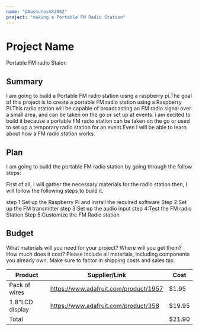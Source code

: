 ```yaml
---
name: "@AashutoshR2062"
project: "making a Portable FM Radio Station"
---
```


# Project Name
Portable FM radio Staion

## Summary
I am going to build a Portable FM radio station uisng a raspberry pi.The goal of this project is to create 
a portable FM radio station using a Raspberry Pi.This radio station will be capable of broadcasting
an FM radio signal over a small area, and can be taken on the go or set up at events.
i am excited to build it because a portable FM radio station can be taken on the go or used to set up a 
temporary radio station for an event.Even I will be able to learn about how a FM radio station works.

## Plan
I am going to build the portable FM radio station by going through the follow steps:
  
First of all, I will gather the necessary materials for the radio station then,
I will follow the following steps to build it.
  
  step 1:Set up the Raspberry Pi and install the required software
  Step 2:Set up the FM transmitter
  step 3:Set up the audio input
  step 4:Test the FM radio Station
  Step 5:Customize the FM Radio station


## Budget

What materials will you need for your project? Where will you get them? How much does it cost? Please include all materials, including components you already own. Make sure to factor in shipping costs and sales tax.

| Product         | Supplier/Link                         | Cost   |
| --------------- | ------------------------------------- | ------ |
| Pack of wires   | https://www.adafruit.com/product/1957 | $1.95  |
| 1.8"LCD display | https://www.adafruit.com/product/358  | $19.95 |
| Total           |                                       | $21.90 |
